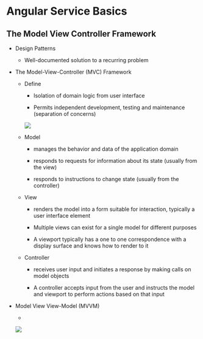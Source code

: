 # Angular Service Basics

## The Model View Controller Framework

* Design Patterns

  * Well-documented solution to a recurring problem

* The Model-View-Controller \(MVC\) Framework

  * Define

    * Isolation of domain logic from user interface

    * Permits independent development, testing and maintenance \(separation of concerns\)

  
    ![](blob:file:///1f1cf47a-e6f1-4c87-b635-be2d089fc236)

  * Model

    * manages the behavior and data of the application domain

    * responds to requests for information about its state \(usually from the view\)

    * responds to instructions to change state \(usually from the controller\)

  * View

    * renders the model into a form suitable for interaction, typically a user interface element

    * Multiple views can exist for a single model for different purposes

    * A viewport typically has a one to one correspondence with a display surface and knows how to render to it

  * Controller

    * receives user input and initiates a response by making calls on model objects

    * A controller accepts input from the user and instructs the model and viewport to perform actions based on that input

* Model View View-Model \(MVVM\)

  * 
  ![](blob:file:///bca90ba5-bd5a-465f-92ae-47dcab653a12)  



